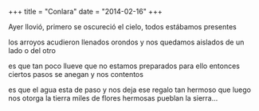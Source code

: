 +++
title = "Conlara"
date = "2014-02-16"
+++

Ayer llovió, primero se oscureció
el cielo,
todos estábamos presentes

los arroyos acudieron llenados orondos
y nos quedamos aislados
de un lado o del otro

es que tan poco llueve
que no estamos preparados para ello
entonces ciertos pasos
se anegan y nos contentos

es que el agua esta de paso
y nos deja ese regalo tan hermoso
que luego nos otorga la tierra
miles de flores hermosas pueblan la sierra...